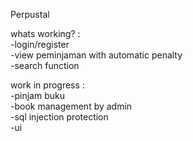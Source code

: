 Perpustal

whats working? : <br>
-login/register <br>
-view peminjaman with automatic penalty <br>
-search function <br>

work in progress : <br>
-pinjam buku <br>
-book management by admin <br>
-sql injection protection <br>
-ui <br>
